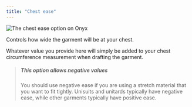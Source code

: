 ```yaml
---
title: "Chest ease"
---
```


![The chest ease option on Onyx](chestease.svg)

Controls how wide the garment will be at your chest.

Whatever value you provide here will simply be added to your chest circumference measurement when drafting the garment.

> ##### This option allows negative values
>
> You should use negative ease if you are using a stretch material that you want to fit tightly. Unisuits and unitards typically have negative ease, while other garments typically have positive ease.





